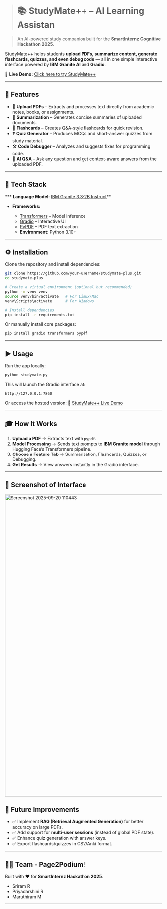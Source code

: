 ># 📚 StudyMate++ – AI Learning Assistan

> An AI-powered study companion built for the **SmartInternz Cognitive Hackathon 2025**.

StudyMate++ helps students **upload PDFs, summarize content, generate flashcards, quizzes, and even debug code** — all in one simple interactive interface powered by **IBM Granite AI** and **Gradio**.

🔗 **Live Demo:** [Click here to try StudyMate++](https://18c0ab358f7d7e238d.gradio.live/)

---

## 🚀 Features

* 📂 **Upload PDFs** – Extracts and processes text directly from academic notes, books, or assignments.
* 📝 **Summarization** – Generates concise summaries of uploaded documents.
* 🎯 **Flashcards** – Creates Q\&A-style flashcards for quick revision.
* ❓ **Quiz Generator** – Produces MCQs and short-answer quizzes from study material.
* 🛠️ **Code Debugger** – Analyzes and suggests fixes for programming code.
* 🤖 **AI Q\&A** – Ask any question and get context-aware answers from the uploaded PDF.

---

## 🧠 Tech Stack

*** **Language Model:** [IBM Granite 3.3-2B Instruct](https://huggingface.co/ibm-granite/granite-3.3-2b-instruct)**

* **Frameworks:**

    * [Transformers](https://huggingface.co/transformers/) – Model inference
    * [Gradio](https://www.gradio.app/) – Interactive UI
    * [PyPDF](https://pypdf.readthedocs.io/) – PDF text extraction
    * **Environment:** Python 3.10+

---

## ⚙️ Installation

Clone the repository and install dependencies:

```bash
git clone https://github.com/your-username/studymate-plus.git
cd studymate-plus

# Create a virtual environment (optional but recommended)
python -m venv venv
source venv/bin/activate   # For Linux/Mac
venv\Scripts\activate      # For Windows

# Install dependencies
pip install -r requirements.txt
```

Or manually install core packages:

```bash
pip install gradio transformers pypdf
```

---

## ▶️ Usage

Run the app locally:

```bash
python studymate.py
```

This will launch the Gradio interface at:

```
http://127.0.0.1:7860
```

Or access the hosted version:
🔗 [StudyMate++ Live Demo](https://18c0ab358f7d7e238d.gradio.live/)

---

## 🎓 How It Works

1. **Upload a PDF** → Extracts text with `pypdf`.
2. **Model Processing** → Sends text prompts to **IBM Granite model** through Hugging Face’s Transformers pipeline.
3. **Choose a Feature Tab** → Summarization, Flashcards, Quizzes, or Debugging.
4. **Get Results** → View answers instantly in the Gradio interface.

---
## 📸 Screenshot of Interface

<img width="1905" height="967" alt="Screenshot 2025-09-20 110443" src="https://github.com/user-attachments/assets/727fd3ae-0342-4018-9e61-a1c3dbc33ee1" />


## 🌟 Future Improvements

* ✅ Implement **RAG (Retrieval Augmented Generation)** for better accuracy on large PDFs.
* ✅ Add support for **multi-user sessions** (instead of global PDF state).
* ✅ Enhance quiz generation with answer keys.
* ✅ Export flashcards/quizzes in CSV/Anki format.

---

## 👩‍💻 Team - Page2Podium!

Built with ❤️ for **SmartInternz Hackathon 2025**.

* Sriram R
* Priyadarshini R
* Maruthiram M

---
